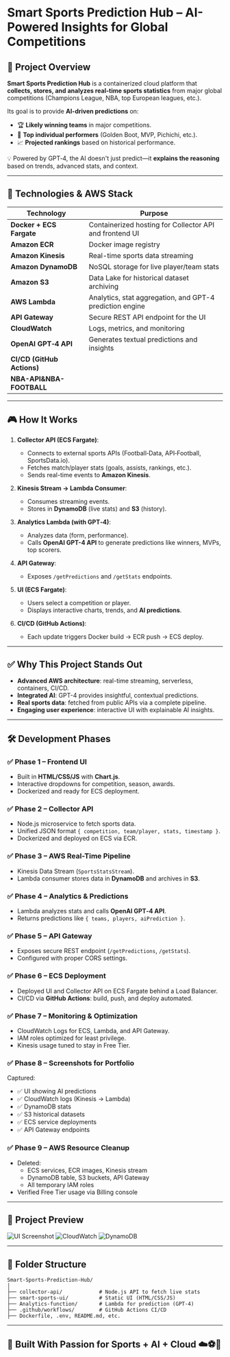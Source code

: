 # **Smart Sports Prediction Hub – AI-Powered Insights for Global Competitions**

## 🎯 Project Overview

**Smart Sports Prediction Hub** is a containerized cloud platform that **collects, stores, and analyzes real-time sports statistics** from major global competitions (Champions League, NBA, top European leagues, etc.).

Its goal is to provide **AI-driven predictions** on:

- 🏆 **Likely winning teams** in major competitions.
- 👟 **Top individual performers** (Golden Boot, MVP, Pichichi, etc.).
- 📈 **Projected rankings** based on historical performance.

💡 Powered by GPT‑4, the AI doesn't just predict—it **explains the reasoning** based on trends, advanced stats, and context.

---

## 🧱 Technologies & AWS Stack

| Technology | Purpose |
|------------|---------|
| **Docker + ECS Fargate** | Containerized hosting for Collector API and frontend UI |
| **Amazon ECR** | Docker image registry |
| **Amazon Kinesis** | Real-time sports data streaming |
| **Amazon DynamoDB** | NoSQL storage for live player/team stats |
| **Amazon S3** | Data Lake for historical dataset archiving |
| **AWS Lambda** | Analytics, stat aggregation, and GPT-4 prediction engine |
| **API Gateway** | Secure REST API endpoint for the UI |
| **CloudWatch** | Logs, metrics, and monitoring |
| **OpenAI GPT‑4 API** | Generates textual predictions and insights |
|**CI/CD (GitHub Actions)**|
| **NBA-API&NBA-FOOTBALL** | 

---

## 🎮 How It Works

1. **Collector API (ECS Fargate)**:
   - Connects to external sports APIs (Football‑Data, API‑Football, SportsData.io).
   - Fetches match/player stats (goals, assists, rankings, etc.).
   - Sends real-time events to **Amazon Kinesis**.

2. **Kinesis Stream → Lambda Consumer**:
   - Consumes streaming events.
   - Stores in **DynamoDB** (live stats) and **S3** (history).

3. **Analytics Lambda (with GPT‑4)**:
   - Analyzes data (form, performance).
   - Calls **OpenAI GPT-4 API** to generate predictions like winners, MVPs, top scorers.

4. **API Gateway**:
   - Exposes `/getPredictions` and `/getStats` endpoints.

5. **UI (ECS Fargate)**:
   - Users select a competition or player.
   - Displays interactive charts, trends, and **AI predictions**.

6. **CI/CD (GitHub Actions)**:
   - Each update triggers Docker build → ECR push → ECS deploy.

---

## ✅ Why This Project Stands Out

- **Advanced AWS architecture**: real-time streaming, serverless, containers, CI/CD.
- **Integrated AI**: GPT-4 provides insightful, contextual predictions.
- **Real sports data**: fetched from public APIs via a complete pipeline.
- **Engaging user experience**: interactive UI with explainable AI insights.

---

## 🛠️ Development Phases

### ✅ Phase 1 – Frontend UI

- Built in **HTML/CSS/JS** with **Chart.js**.
- Interactive dropdowns for competition, season, awards.
- Dockerized and ready for ECS deployment.

### ✅ Phase 2 – Collector API

- Node.js microservice to fetch sports data.
- Unified JSON format `{ competition, team/player, stats, timestamp }`.
- Dockerized and deployed on ECS via ECR.

### ✅ Phase 3 – AWS Real-Time Pipeline

- Kinesis Data Stream (`SportsStatsStream`).
- Lambda consumer stores data in **DynamoDB** and archives in **S3**.

### ✅ Phase 4 – Analytics & Predictions

- Lambda analyzes stats and calls **OpenAI GPT‑4 API**.
- Returns predictions like `{ teams, players, aiPrediction }`.

### ✅ Phase 5 – API Gateway

- Exposes secure REST endpoint (`/getPredictions`, `/getStats`).
- Configured with proper CORS settings.

### ✅ Phase 6 – ECS Deployment

- Deployed UI and Collector API on ECS Fargate behind a Load Balancer.
- CI/CD via **GitHub Actions**: build, push, and deploy automated.

### ✅ Phase 7 – Monitoring & Optimization

- CloudWatch Logs for ECS, Lambda, and API Gateway.
- IAM roles optimized for least privilege.
- Kinesis usage tuned to stay in Free Tier.

### ✅ Phase 8 – Screenshots for Portfolio

Captured:
- ✅ UI showing AI predictions
- ✅ CloudWatch logs (Kinesis → Lambda)
- ✅ DynamoDB stats
- ✅ S3 historical datasets
- ✅ ECS service deployments
- ✅ API Gateway endpoints

### ✅ Phase 9 – AWS Resource Cleanup

- Deleted:
  - ECS services, ECR images, Kinesis stream
  - DynamoDB table, S3 buckets, API Gateway
  - All temporary IAM roles
- Verified Free Tier usage via Billing console

---

## 📸 Project Preview

![UI Screenshot](screenshots/smart-sports-ui.png)
![CloudWatch](screenshots/cloudwatch-logs.png)
![DynamoDB](screenshots/dynamodb-table.png)

---

## 📂 Folder Structure

```
Smart-Sports-Prediction-Hub/
│
├── collector-api/            # Node.js API to fetch live stats
├── smart-sports-ui/          # Static UI (HTML/CSS/JS)
├── Analytics-function/       # Lambda for prediction (GPT-4)
├── .github/workflows/        # GitHub Actions CI/CD
├── Dockerfile, .env, README.md, etc.
```

---

## 🧠 Built With Passion for Sports + AI + Cloud ☁️⚽🏀